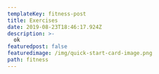 ```yaml
---
templateKey: fitness-post
title: Exercises
date: 2019-08-23T18:46:17.924Z
description: >-
  ok
featuredpost: false
featuredimage: /img/quick-start-card-image.png
path: fitness
---
```

